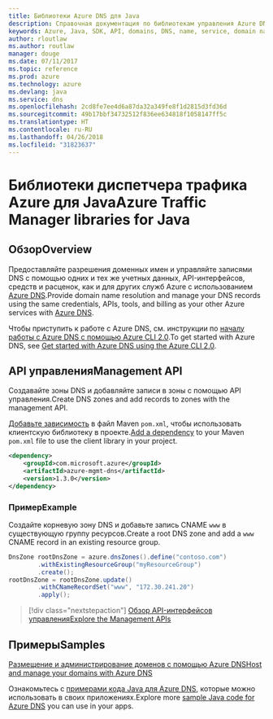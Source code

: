 ```yaml
---
title: Библиотеки Azure DNS для Java
description: Справочная документация по библиотекам управления Azure DNS для Java
keywords: Azure, Java, SDK, API, domains, DNS, name, service, domain name service
author: rloutlaw
ms.author: routlaw
manager: douge
ms.date: 07/11/2017
ms.topic: reference
ms.prod: azure
ms.technology: azure
ms.devlang: java
ms.service: dns
ms.openlocfilehash: 2cd8fe7ee4d6a87da32a349fe8f1d2815d3fd36d
ms.sourcegitcommit: 49b17bbf34732512f836ee634818f1058147ff5c
ms.translationtype: HT
ms.contentlocale: ru-RU
ms.lasthandoff: 04/26/2018
ms.locfileid: "31823637"
---
```

# <a name="azure-traffic-manager-libraries-for-java"></a><span data-ttu-id="bf482-104">Библиотеки диспетчера трафика Azure для Java</span><span class="sxs-lookup"><span data-stu-id="bf482-104">Azure Traffic Manager libraries for Java</span></span>

## <a name="overview"></a><span data-ttu-id="bf482-105">Обзор</span><span class="sxs-lookup"><span data-stu-id="bf482-105">Overview</span></span>

<span data-ttu-id="bf482-106">Предоставляйте разрешения доменных имен и управляйте записями DNS с помощью одних и тех же учетных данных, API-интерфейсов, средств и расценок, как и для других служб Azure с использованием [Azure DNS](/azure/dns/dns-overview).</span><span class="sxs-lookup"><span data-stu-id="bf482-106">Provide domain name resolution and manage your DNS records using the same credentials, APIs, tools, and billing as your other Azure services with [Azure DNS](/azure/dns/dns-overview).</span></span>

<span data-ttu-id="bf482-107">Чтобы приступить к работе с Azure DNS, см. инструкции по [началу работы с Azure DNS с помощью Azure CLI 2.0](/azure/dns/dns-getstarted-cli).</span><span class="sxs-lookup"><span data-stu-id="bf482-107">To get started with Azure DNS, see [Get started with Azure DNS using the Azure CLI 2.0](/azure/dns/dns-getstarted-cli).</span></span>

## <a name="management-api"></a><span data-ttu-id="bf482-108">API управления</span><span class="sxs-lookup"><span data-stu-id="bf482-108">Management API</span></span>

<span data-ttu-id="bf482-109">Создавайте зоны DNS и добавляйте записи в зоны с помощью API управления.</span><span class="sxs-lookup"><span data-stu-id="bf482-109">Create DNS zones and add records to zones with the management API.</span></span>

<span data-ttu-id="bf482-110">[Добавьте зависимость](https://maven.apache.org/guides/getting-started/index.html#How_do_I_use_external_dependencies) в файл Maven `pom.xml`, чтобы использовать клиентскую библиотеку в проекте.</span><span class="sxs-lookup"><span data-stu-id="bf482-110">[Add a dependency](https://maven.apache.org/guides/getting-started/index.html#How_do_I_use_external_dependencies) to your Maven `pom.xml` file to use the client library in your project.</span></span>

```XML
<dependency>
    <groupId>com.microsoft.azure</groupId>
    <artifactId>azure-mgmt-dns</artifactId>
    <version>1.3.0</version>
</dependency>
```   

### <a name="example"></a><span data-ttu-id="bf482-111">Пример</span><span class="sxs-lookup"><span data-stu-id="bf482-111">Example</span></span>

<span data-ttu-id="bf482-112">Создайте корневую зону DNS и добавьте запись CNAME `www` в существующую группу ресурсов.</span><span class="sxs-lookup"><span data-stu-id="bf482-112">Create a root DNS zone and add a `www` CNAME record in an existing resource group.</span></span>

```java
DnsZone rootDnsZone = azure.dnsZones().define("contoso.com")
        .withExistingResourceGroup("myResourceGroup")
        .create();
rootDnsZone = rootDnsZone.update()
        .withCNameRecordSet("www", "172.30.241.20")
        .apply();
```

> [!div class="nextstepaction"]
> [<span data-ttu-id="bf482-113">Обзор API-интерфейсов управления</span><span class="sxs-lookup"><span data-stu-id="bf482-113">Explore the Management APIs</span></span>](/java/api/overview/azure/dns/management)

## <a name="samples"></a><span data-ttu-id="bf482-114">Примеры</span><span class="sxs-lookup"><span data-stu-id="bf482-114">Samples</span></span>

[<span data-ttu-id="bf482-115">Размещение и администрирование доменов с помощью Azure DNS</span><span class="sxs-lookup"><span data-stu-id="bf482-115">Host and manage your domains with Azure DNS</span></span>](https://github.com/Azure-Samples/dns-java-host-and-manage-your-domains)

<span data-ttu-id="bf482-116">Ознакомьтесь с [примерами кода Java для Azure DNS](https://azure.microsoft.com/resources/samples/?platform=java&term=dns), которые можно использовать в своих приложениях.</span><span class="sxs-lookup"><span data-stu-id="bf482-116">Explore more [sample Java code for Azure DNS](https://azure.microsoft.com/resources/samples/?platform=java&term=dns) you can use in your apps.</span></span>

<!---Loc Comment: Please, refer to conversation section to check the issue. Thanks.--->
